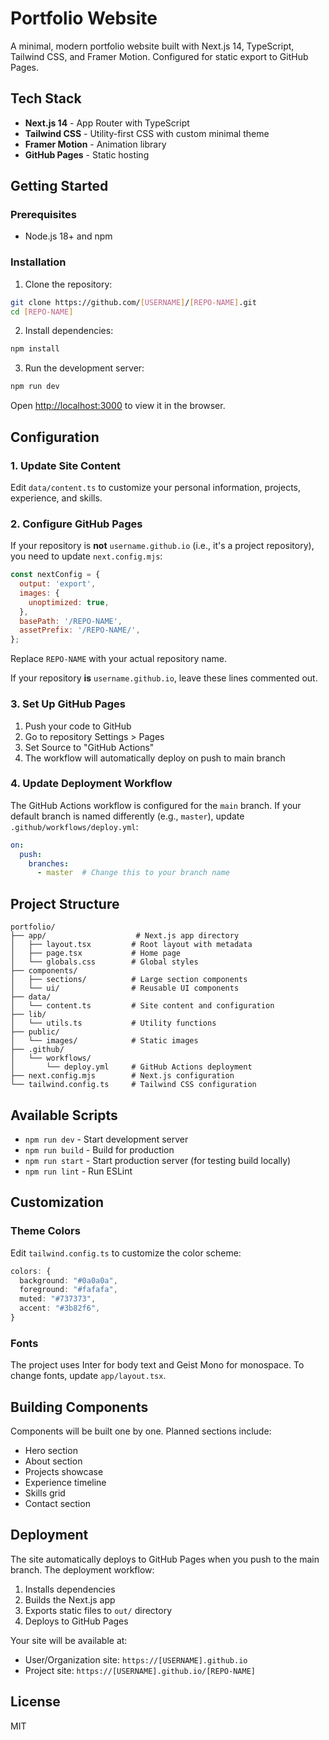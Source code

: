 # Portfolio Website

A minimal, modern portfolio website built with Next.js 14, TypeScript, Tailwind CSS, and Framer Motion. Configured for static export to GitHub Pages.

## Tech Stack

- **Next.js 14** - App Router with TypeScript
- **Tailwind CSS** - Utility-first CSS with custom minimal theme
- **Framer Motion** - Animation library
- **GitHub Pages** - Static hosting

## Getting Started

### Prerequisites

- Node.js 18+ and npm

### Installation

1. Clone the repository:
```bash
git clone https://github.com/[USERNAME]/[REPO-NAME].git
cd [REPO-NAME]
```

2. Install dependencies:
```bash
npm install
```

3. Run the development server:
```bash
npm run dev
```

Open [http://localhost:3000](http://localhost:3000) to view it in the browser.

## Configuration

### 1. Update Site Content

Edit `data/content.ts` to customize your personal information, projects, experience, and skills.

### 2. Configure GitHub Pages

If your repository is **not** `username.github.io` (i.e., it's a project repository), you need to update `next.config.mjs`:

```javascript
const nextConfig = {
  output: 'export',
  images: {
    unoptimized: true,
  },
  basePath: '/REPO-NAME',
  assetPrefix: '/REPO-NAME/',
};
```

Replace `REPO-NAME` with your actual repository name.

If your repository **is** `username.github.io`, leave these lines commented out.

### 3. Set Up GitHub Pages

1. Push your code to GitHub
2. Go to repository Settings > Pages
3. Set Source to "GitHub Actions"
4. The workflow will automatically deploy on push to main branch

### 4. Update Deployment Workflow

The GitHub Actions workflow is configured for the `main` branch. If your default branch is named differently (e.g., `master`), update `.github/workflows/deploy.yml`:

```yaml
on:
  push:
    branches:
      - master  # Change this to your branch name
```

## Project Structure

```
portfolio/
├── app/                    # Next.js app directory
│   ├── layout.tsx         # Root layout with metadata
│   ├── page.tsx           # Home page
│   └── globals.css        # Global styles
├── components/
│   ├── sections/          # Large section components
│   └── ui/                # Reusable UI components
├── data/
│   └── content.ts         # Site content and configuration
├── lib/
│   └── utils.ts           # Utility functions
├── public/
│   └── images/            # Static images
├── .github/
│   └── workflows/
│       └── deploy.yml     # GitHub Actions deployment
├── next.config.mjs        # Next.js configuration
└── tailwind.config.ts     # Tailwind CSS configuration
```

## Available Scripts

- `npm run dev` - Start development server
- `npm run build` - Build for production
- `npm run start` - Start production server (for testing build locally)
- `npm run lint` - Run ESLint

## Customization

### Theme Colors

Edit `tailwind.config.ts` to customize the color scheme:

```typescript
colors: {
  background: "#0a0a0a",
  foreground: "#fafafa",
  muted: "#737373",
  accent: "#3b82f6",
}
```

### Fonts

The project uses Inter for body text and Geist Mono for monospace. To change fonts, update `app/layout.tsx`.

## Building Components

Components will be built one by one. Planned sections include:
- Hero section
- About section
- Projects showcase
- Experience timeline
- Skills grid
- Contact section

## Deployment

The site automatically deploys to GitHub Pages when you push to the main branch. The deployment workflow:

1. Installs dependencies
2. Builds the Next.js app
3. Exports static files to `out/` directory
4. Deploys to GitHub Pages

Your site will be available at:
- User/Organization site: `https://[USERNAME].github.io`
- Project site: `https://[USERNAME].github.io/[REPO-NAME]`

## License

MIT
